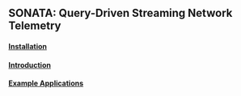 ## SONATA: Query-Driven Streaming Network Telemetry

#### [Installation](https://github.com/Sonata-Princeton/SONATA-DEV/blob/tutorial/installation.md)

#### [Introduction](https://github.com/Sonata-Princeton/SONATA-DEV/blob/tutorial/sonata/tutorial/introduction.md)

#### [Example Applications](https://github.com/Sonata-Princeton/SONATA-DEV/tree/master/sonata/examples)
